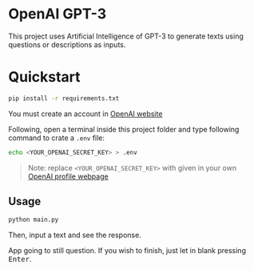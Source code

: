 # OpenAI GPT-3

This project uses Artificial Intelligence of GPT-3 to generate texts using questions or descriptions as inputs.

# Quickstart

```bash
pip install -r requirements.txt
```

You must create an account in [OpenAI website](https://openai.com/api/)

Following, open a terminal inside this project folder and type following command to crate a ```.env``` file:

```bash
echo <YOUR_OPENAI_SECRET_KEY> > .env
```

> Note: replace ```<YOUR_OPENAI_SECRET_KEY>``` with given in your own [OpenAI profile webpage](https://beta.openai.com/account/api-keys)

## Usage

```python
python main.py
```

Then, input a text and see the response.

App going to still question. If you wish to finish, just let in blank pressing <kbd>Enter</kbd>.
